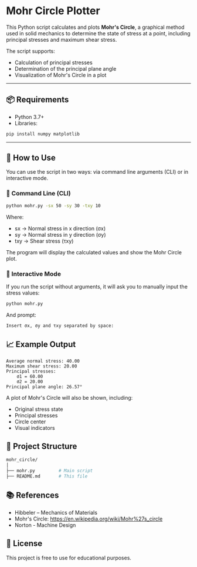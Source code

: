 # Mohr Circle Plotter

This Python script calculates and plots **Mohr's Circle**, a graphical method used in solid mechanics to determine the state of stress at a point, including principal stresses and maximum shear stress.

The script supports:
- Calculation of principal stresses
- Determination of the principal plane angle
- Visualization of Mohr's Circle in a plot

---

## 📦 Requirements

- Python 3.7+
- Libraries:

```bash
pip install numpy matplotlib
```
---
## 🚀 How to Use
You can use the script in two ways: via command line arguments (CLI) or in interactive mode.

### 🔧 Command Line (CLI)
```bash
python mohr.py -sx 50 -sy 30 -txy 10
```
Where:

- sx → Normal stress in x direction (σx)
- sy → Normal stress in y direction (σy)
- txy → Shear stress (τxy)

The program will display the calculated values and show the Mohr Circle plot.

### 👤 Interactive Mode
If you run the script without arguments, it will ask you to manually input the stress values:
```bash
python mohr.py
```
And prompt:
```plaintext
Insert σx, σy and τxy separated by space:
```

## 📈 Example Output
```plaintext
Average normal stress: 40.00
Maximum shear stress: 20.00
Principal stresses:
    σ1 = 60.00
    σ2 = 20.00
Principal plane angle: 26.57°
```
A plot of Mohr's Circle will also be shown, including:

- Original stress state
- Principal stresses
- Circle center
- Visual indicators

## 📁 Project Structure
```bash
mohr_circle/
│
├── mohr.py         # Main script
├── README.md       # This file
```

## 📚 References
- Hibbeler – Mechanics of Materials
- Mohr's Circle: https://en.wikipedia.org/wiki/Mohr%27s_circle
- Norton - Machine Design

## 📄 License
This project is free to use for educational purposes.